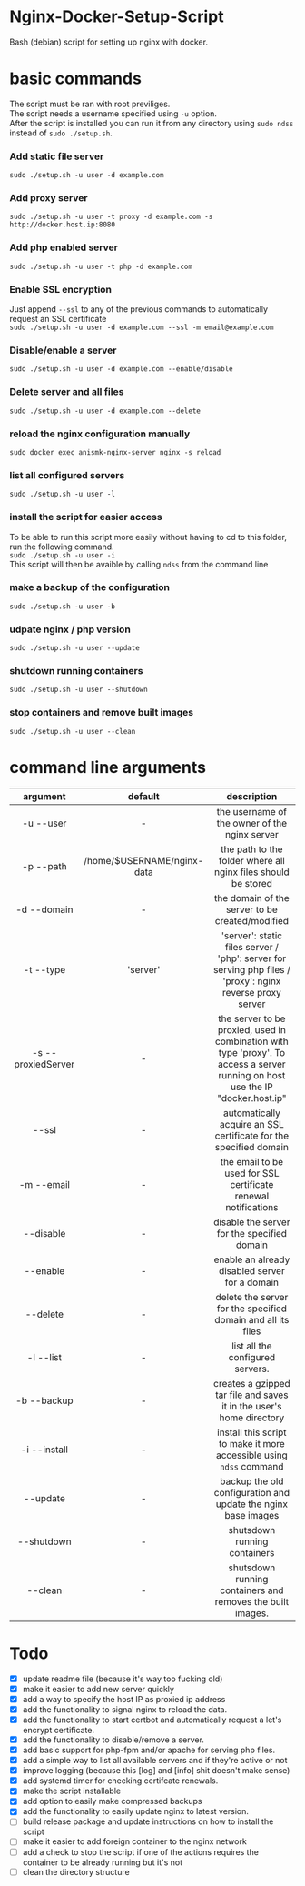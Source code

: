 # Nginx-Docker-Setup-Script
Bash (debian) script for setting up nginx with docker.

# basic commands
The script must be ran with root previliges.\
The script needs a username specified using `-u` option. \
After the script is installed you can run it from any directory using `sudo ndss` instead of `sudo ./setup.sh`.
### Add static file server
`sudo ./setup.sh -u user -d example.com`
### Add proxy server
`sudo ./setup.sh -u user -t proxy -d example.com -s http://docker.host.ip:8080`
### Add php enabled server
`sudo ./setup.sh -u user -t php -d example.com`
### Enable SSL encryption
Just append `--ssl` to any of the previous commands to automatically request an SSL certificate \
`sudo ./setup.sh -u user -d example.com --ssl -m email@example.com`
### Disable/enable a server
`sudo ./setup.sh -u user -d example.com --enable/disable`
### Delete server and all files
`sudo ./setup.sh -u user -d example.com --delete`
### reload the nginx configuration manually
`sudo docker exec anismk-nginx-server nginx -s reload`
### list all configured servers
`sudo ./setup.sh -u user -l`
### install the script for easier access
To be able to run this script more easily without having to cd to this folder, run the following command. \
`sudo ./setup.sh -u user -i` \
This script will then be avaible by calling `ndss` from the command line
### make a backup of the configuration
`sudo ./setup.sh -u user -b`

### udpate nginx / php version
`sudo ./setup.sh -u user --update`

### shutdown running containers
`sudo ./setup.sh -u user --shutdown`

### stop containers and remove built images
`sudo ./setup.sh -u user --clean`

# command line arguments
|argument|default|description|
|:---: | :--: | :---------: |
|-u --user| - | the username of the owner of the nginx server|
|-p --path | /home/$USERNAME/nginx-data | the path to the folder where all nginx files should be stored |
|-d --domain | - | the domain of the server to be created/modified |
|-t --type | 'server' | 'server': static files server / 'php': server for serving php files / 'proxy': nginx reverse proxy server |
| -s --proxiedServer| - | the server to be proxied, used in combination with type 'proxy'. To access a server running on host use the IP "docker.host.ip" |
| --ssl | - | automatically acquire an SSL certificate for the specified domain |
| -m --email | - | the email to be used for SSL certificate renewal notifications |
| --disable | - | disable the server for the specified domain |
| --enable | - | enable an already disabled server for a domain |
| --delete | - | delete the server for the specified domain and all its files |
| -l --list | - | list all the configured servers. |
| -b --backup | - | creates a gzipped tar file and saves it in the user's home directory |
| -i --install | - | install this script to make it more accessible using `ndss` command |
| --update | - | backup the old configuration and update the nginx base images |
| --shutdown | - | shutsdown running containers |
| --clean | - | shutsdown running containers and removes the built images. |

# Todo
- [x] update readme file (because it's way too fucking old)
- [x] make it easier to add new server quickly
- [x] add a way to specify the host IP as proxied ip address 
- [x] add the functionality to signal nginx to reload the data.
- [x] add the functionality to start certbot and automatically request a let's encrypt certificate.
- [x] add the functionality to disable/remove a server.
- [x] add basic support for php-fpm and/or apache for serving php files.
- [x] add a simple way to list all available servers and if they're active or not
- [x] improve logging (because this [log] and [info] shit doesn't make sense)
- [x] add systemd timer for checking certifcate renewals.
- [x] make the script installable
- [x] add option to easily make compressed backups
- [x] add the functionality to easily update nginx to latest version.
- [ ] build release package and update instructions on how to install the script
- [ ] make it easier to add foreign container to the nginx network
- [ ] add a check to stop the script if one of the actions requires the container to be already running but it's not
- [ ] clean the directory structure